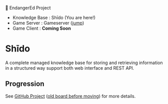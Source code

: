 🌱 EndangerEd Project
- Knowledge Base : Shīdo (You are here!)
- Game Server : Gameserver ([jump](https://github.com/endangered-project/gameserver))
- Game Client : __Coming Soon__

# Shīdo

A complete managed knowledge base for storing and retrieving information in a structured way support both web interface and REST API.

## Progression

See [GitHub Project](https://github.com/orgs/endangered-project/projects/1/) ([old board before moving](https://github.com/users/HelloYeew/projects/8/views/2)) for more details.
